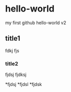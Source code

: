 # hello-world
my first github hello-world v2
## title1
fdkj
fjs
### title2
fjdsj
fjdksj

 *fjdsj
 *fjdsl
 *fjdsk
